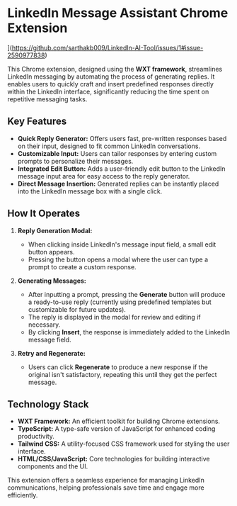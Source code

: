 # LinkedIn Message Assistant Chrome Extension

](https://github.com/sarthakb009/LinkedIn-AI-Tool/issues/1#issue-2590977838)

This Chrome extension, designed using the **WXT framework**, streamlines LinkedIn messaging by automating the process of generating replies. It enables users to quickly craft and insert predefined responses directly within the LinkedIn interface, significantly reducing the time spent on repetitive messaging tasks.

## Key Features

- **Quick Reply Generator:** Offers users fast, pre-written responses based on their input, designed to fit common LinkedIn conversations.
- **Customizable Input:** Users can tailor responses by entering custom prompts to personalize their messages.
- **Integrated Edit Button:** Adds a user-friendly edit button to the LinkedIn message input area for easy access to the reply generator.
- **Direct Message Insertion:** Generated replies can be instantly placed into the LinkedIn message box with a single click.

## How It Operates

1. **Reply Generation Modal:**
   - When clicking inside LinkedIn's message input field, a small edit button appears.
   - Pressing the button opens a modal where the user can type a prompt to create a custom response.

2. **Generating Messages:**
   - After inputting a prompt, pressing the **Generate** button will produce a ready-to-use reply (currently using predefined templates but customizable for future updates).
   - The reply is displayed in the modal for review and editing if necessary.
   - By clicking **Insert**, the response is immediately added to the LinkedIn message field.

3. **Retry and Regenerate:**
   - Users can click **Regenerate** to produce a new response if the original isn't satisfactory, repeating this until they get the perfect message.

## Technology Stack

- **WXT Framework:** An efficient toolkit for building Chrome extensions.
- **TypeScript:** A type-safe version of JavaScript for enhanced coding productivity.
- **Tailwind CSS:** A utility-focused CSS framework used for styling the user interface.
- **HTML/CSS/JavaScript:** Core technologies for building interactive components and the UI. 

This extension offers a seamless experience for managing LinkedIn communications, helping professionals save time and engage more efficiently.
